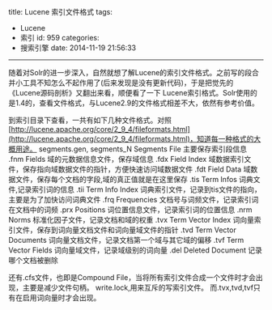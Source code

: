 title: Lucene 索引文件格式
tags:
  - Lucene
  - 索引
id: 959
categories:
  - 搜索引擎
date: 2014-11-19 21:56:33
---

随着对Solr的进一步深入，自然就想了解Lucene的索引文件格式。之前写的段合并小工具不知怎么不起作用了(后来发现是没有更新代码)，于是把觉先的《Lucene源码剖析》又翻出来看，顺便看了一下 Lucene索引格式。Solr使用的是1.4的，查看文件格式，与Lucene2.9的文件格式相差不大，依然有参考价值。

到索引目录下查看，一共有如下几种文件格式。对照[http://lucene.apache.org/core/2_9_4/fileformats.html](http://lucene.apache.org/core/2_9_4/fileformats.html)，知道每一种格式的大概用途。
segments.gen, segments_N Segments File 主要保存索引段信息
.fnm Fields 域的元数据信息文件，保存域信息
.fdx Field Index 域数据索引文件，保存指向域数据文件的指针，方便快速访问域数据文件
.fdt Field Data 域数据文件，保存每个文档的字段,域的真正值就是在这里保存
.tis Term Infos 词典文件,记录索引词的信息
.tii Term Info Index 词典索引文件，记录到tis文件的指向，主要是为了加快访问词典文件
.frq Frequencies 文档号与词频文件，记录索引词在文档中的词频
.prx Positions 词位置信息文件，记录索引词的位置信息
.nrm Norms 标准化因子文件，记录文档和域的权重
.tvx Term Vector Index 词向量索引文件，保存到词向量文档文件和词向量域文件的指针
.tvd Term Vector Documents 词向量文档文件，记录文档第一个域与其它域的偏移
.tvf Term Vector Fields 词向量域文件，记录域级别的词向量
.del Deleted Document 记录哪个文档被删除

还有.cfs文件，也即是Compound File，当将所有索引文件合成一个文件时才会出现，主要是减少文件句柄。
write.lock,用来互斥的写索引文件。
而.tvx,tvd,tvf只有在启用词向量时才会出现。